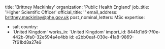 title: 'Brittney Mackinlay'
organization: 'Public Health England'
job_title: 'Higher Scientific Officer'
official_title: ''
email_address: brittney.mackinlay@phe.gov.uk
post_nominal_letters: MSc
expertise:
  - salt
country:
  - 'United Kingdom'
works_in: 'United Kingdom'
import_id: 8441d1d6-7f0e-442b-9fa0-32e594a4e4bb
id: e2bb0eaf-030e-41a8-9869-7f61bd8a27e6
